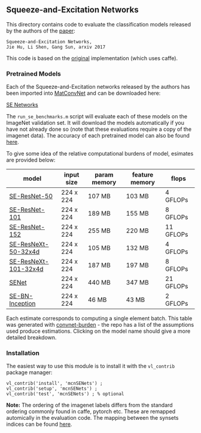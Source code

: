 Squeeze-and-Excitation Networks
---

This directory contains code to evaluate the classification models released by
the authors of the [paper](https://arxiv.org/abs/1709.01507):

```
Squeeze-and-Excitation Networks, 
Jie Hu, Li Shen, Gang Sun, arxiv 2017
```

This code is based on the [original](https://github.com/hujie-frank/SENet) 
implementation (which uses caffe).

### Pretrained Models

Each of the Squeeze-and-Excitation networks released by the authors has been imported into [MatConvNet](https://github.com/vlfeat/matconvnet) and can be downloaded here:

[SE Networks](http://www.robots.ox.ac.uk/~albanie/models.html#se-models)

The `run_se_benchmarks.m` script will evaluate each of these models on the ImageNet validation set. It will download the models automatically if you have not already done so (note that these evaluations require a copy of the imagenet data).  The accuracy of each pretrained model can also be found [here](http://www.robots.ox.ac.uk/~albanie/models.html#se-models). 

To give some idea of the relative computational burdens of model, esimates are provided below:


| model | input size | param memory | feature memory | flops |
|-------|------------|--------------|----------------|-------|
| [SE-ResNet-50](reports/SE-ResNet-50.md) | 224 x 224 | 107 MB | 103 MB | 4 GFLOPs|
| [SE-ResNet-101](reports/SE-ResNet-101.md) | 224 x 224 | 189 MB | 155 MB | 8 GFLOPs|
| [SE-ResNet-152](reports/SE-ResNet-152.md) | 224 x 224 | 255 MB | 220 MB | 11 GFLOPs|
| [SE-ResNeXt-50-32x4d](reports/SE-ResNeXt-50-32x4d.md) | 224 x 224 | 105 MB | 132 MB | 4 GFLOPs|
| [SE-ResNeXt-101-32x4d](reports/SE-ResNeXt-101-32x4d.md) | 224 x 224 | 187 MB | 197 MB | 8 GFLOPs|
| [SENet](reports/SENet.md) | 224 x 224 | 440 MB | 347 MB | 21 GFLOPs|
| [SE-BN-Inception](reports/SE-BN-Inception.md) | 224 x 224 | 46 MB | 43 MB | 2 GFLOPs|


Each estimate corresponds to computing a single element batch. This table was generated
with [convnet-burden](https://github.com/albanie/convnet-burden) - the repo has a list of the assumptions used produce estimations. Clicking on the model name should give a more detailed breakdown.


### Installation

The easiest way to use this module is to install it with the `vl_contrib` 
package manager:

```
vl_contrib('install', 'mcnSENets') ;
vl_contrib('setup', 'mcnSENets') ;
vl_contrib('test', 'mcnSENets') ; % optional
```

**Note:** The ordering of the imagenet labels differs from the standard ordering commonly found in caffe, pytorch etc.  These are remapped automically in the evaluation code.  The mapping between the synsets indices can be found [here](misc/label_map.txt).
